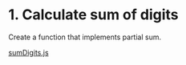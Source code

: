 # 1. Calculate sum of digits

Create a function that implements partial sum.

[sumDigits.js](sumDigits.js)
